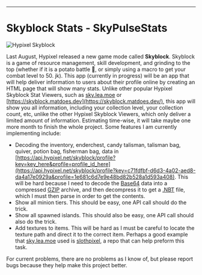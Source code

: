 
****

# Skyblock Stats - SkyPulseStats

![Hypixel Skyblock](https://i.imgur.com/azUSF9u.png)

Last August, Hypixel released a new game mode called **Skyblock**. Skyblock is a game of resource management, skill development, and grinding to the top (whether if it is a potato battle 🥔, or simply using a macro to get your combat level to 50. jk). This app (currently in progress) will be an app that will help deliver information to users about their profile online by creating an HTML page that will show many stats. Unlike other popular Hypixel Skyblock Stat Viewers, such as [sky.lea.moe](sky.lea.moe) or [https://skyblock.matdoes.dev](https://skyblock.matdoes.dev/), this app will show you all information, including your collection level, your collection count, etc, unlike the other Hypixel Skyblock Viewers, which only deliver a limited amount of information. Estimating time-wise, it will take maybe one more month to finish the whole project. Some features I am currently implementing include:

- Decoding the inventory, enderchest, candy talisman, talisman bag, quiver, potion bag, fisherman bag, data in [https://api.hypixel.net/skyblock/profile?key=key_here&profile=profile_id_here](https://api.hypixel.net/skyblock/profile?key=c71fdfbf-d6d3-4a02-aed8-da4a17e0929a&profile=1e681c6d7e9e48bd82b528a1d593a408). This will be hard because I need to decode the [Base64](https://en.wikipedia.org/wiki/Base64) data into a compressed [GZIP](https://en.wikipedia.org/wiki/Gzip) archive, and then decompress it to get a [.NBT](https://minecraft.gamepedia.com/NBT_format) file, which I must then parse in order to get the contents.
- Show all minion tiers. This should be easy, one API call should do the trick.
- Show all spawned islands. This should also be easy, one API call should also do the trick.
- Add textures to items. This will be hard as I must be careful to locate the texture path and direct it to the correct item. Perhaps a good example that [sky.lea.moe](sky.lea.moe) used is [slothpixel](https://github.com/slothpixel/core/blob/master/processors/processInventoryData.js), a repo that can help preform this task.

For current problems, there are no problems as I know of, but please report bugs because they help make this project better.
